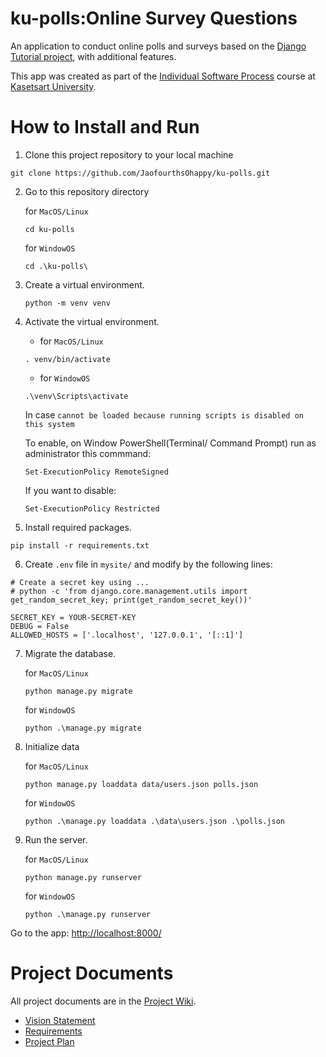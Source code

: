 # ku-polls:Online Survey Questions
An application to conduct online polls and surveys based on the [Django Tutorial project](https://www.djangoproject.com/), with additional features.

This app was created as part of the [Individual Software Process](https://cpske.github.io/ISP/) course at [Kasetsart University](https://www.ku.ac.th/th).

# How to Install and Run

1. Clone this project repository to your local machine
````
git clone https://github.com/JaofourthsOhappy/ku-polls.git
````
2. Go to  this repository directory<br>
   
   for `MacOS/Linux`
   ````
   cd ku-polls
   ````
   
   for `WindowOS`
   ````
   cd .\ku-polls\
   ````

3. Create a virtual environment. <br>

    ````
    python -m venv venv
    ````

4. Activate the virtual environment.<br>

    - for `MacOS/Linux`<br>
    ````    
    . venv/bin/activate
    ````

    - for `WindowOS`<br>
        
    ````
    .\venv\Scripts\activate
    ````
        
    In case `cannot be loaded because running scripts is disabled on this system`
        
     To enable, on Window PowerShell(Terminal/ Command Prompt) run as administrator this commmand:
     ````
    Set-ExecutionPolicy RemoteSigned
    ````
    
    If you want to disable:
    ````
    Set-ExecutionPolicy Restricted
    ````
    
5. Install required packages.

````
pip install -r requirements.txt
````

6. Create `.env` file in `mysite/` and modify by the following lines:

````
# Create a secret key using ...
# python -c 'from django.core.management.utils import get_random_secret_key; print(get_random_secret_key())'

SECRET_KEY = YOUR-SECRET-KEY
DEBUG = False
ALLOWED_HOSTS = ['.localhost', '127.0.0.1', '[::1]']
````    

7. Migrate the database.

    for `MacOS/Linux`
    ````
    python manage.py migrate
    ````
    
    for `WindowOS`
    ````
    python .\manage.py migrate
    ````
    
8. Initialize data

    for `MacOS/Linux`
    ````
    python manage.py loaddata data/users.json polls.json
    ````
    
    for `WindowOS`
    ````
    python .\manage.py loaddata .\data\users.json .\polls.json
    ````

9. Run the server.
 
   for `MacOS/Linux`
   ````
   python manage.py runserver
   ````
   
   for `WindowOS`
    ````
    python .\manage.py runserver
    ````
 
 Go to the app:
[http://localhost:8000/](http://localhost:8000/)

# Project Documents
All project documents are in the [Project Wiki](https://github.com/JaofourthsOhappy/ku-polls/wiki).

* [Vision Statement](https://github.com/JaofourthsOhappy/ku-polls/wiki/Vision-and-Scope)
* [Requirements](https://github.com/JaofourthsOhappy/ku-polls/wiki/Requirements)
* [Project Plan](https://github.com/JaofourthsOhappy/ku-polls/wiki/Project--Plan)